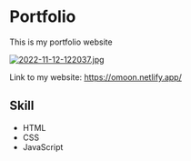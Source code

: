 # Portfolio
This is my portfolio website

[![2022-11-12-122037.jpg](https://i.postimg.cc/rscVjZnr/2022-11-12-122037.jpg)](https://postimg.cc/N9JvfDws)

Link to my website: https://omoon.netlify.app/

## Skill
- HTML 
- CSS 
- JavaScript
